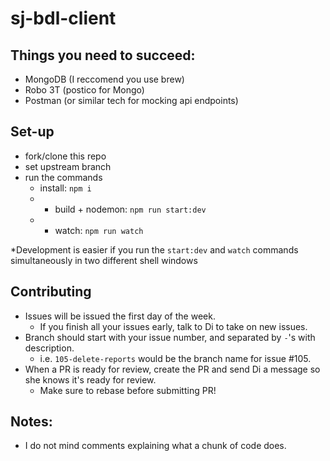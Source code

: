# sj-bdl-client

## Things you need to succeed:
- MongoDB (I reccomend you use brew)
- Robo 3T (postico for Mongo)
- Postman (or similar tech for mocking api endpoints)

## Set-up
- fork/clone this repo
- set upstream branch
- run the commands
  - install:          `npm i`
  - * build + nodemon:  `npm run start:dev`
  - * watch:            `npm run watch`

*Development is easier if you run the `start:dev` and `watch` commands simultaneously
in two different shell windows

## Contributing
- Issues will be issued the first day of the week. 
  - If you finish all your issues early, talk to Di to take on new issues.
- Branch should start with your issue number, and separated by `-`'s with description. 
  - i.e. `105-delete-reports` would be the branch name for issue #105.
- When a PR is ready for review, create the PR and send Di a message so she knows it's ready for review. 
  - Make sure to rebase before submitting PR!

## Notes:
- I do not mind comments explaining what a chunk of code does.


